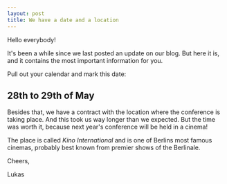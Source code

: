 ```yaml
---
layout: post
title: We have a date and a location
---
```


Hello everybody!

It's been a while since we last posted an update on our blog. But here it is, and it contains the most important information for you.

Pull out your calendar and mark this date:

## 28th to 29th of May

Besides that, we have a contract with the location where the conference is taking place. And this took us way longer than we expected. But the time was worth it, because next year's conference will be held in a cinema!

The place is called *Kino International* and is one of Berlins most famous cinemas, probably best known from premier shows of the Berlinale.

Cheers,

Lukas